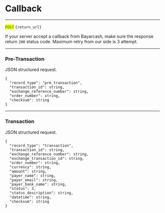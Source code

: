 # Callback

***

<mark style="color:green;">`POST`</mark> `{return_url}`



If your server accept a callback from Bayarcash, make sure the response return `200` status code. Maximum retry from our side is 3 attempt.



***

### Pre-Transaction

JSON structured request.



```
{
  "record_type": "pre_transaction",
  "transaction_id": string,
  "exchange_reference_number": string,
  "order_number": string,
  "checksum": string
}
```



***

### Transaction

JSON structured request.



```
{
  "record_type": "transaction",
  "transaction_id": string,
  "exchange_reference_number": string,
  "exchange_transaction_id": string,
  "order_number": string,
  "currency": string,
  "amount": string,
  "payer_name": string,
  "payer_email": string,
  "payer_bank_name": string,
  "status": 3,
  "status_description": string,
  "datetime": string,
  "checksum": string
}
```

